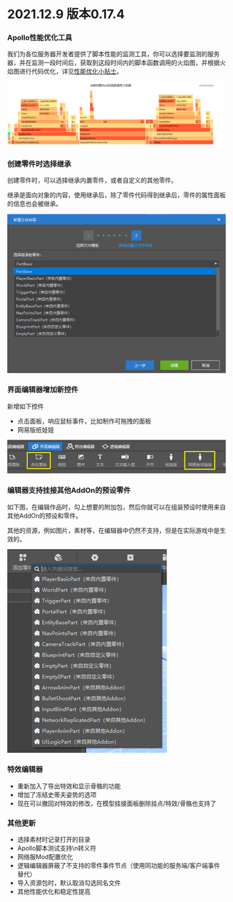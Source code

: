 # 2021.12.9 版本0.17.4

### Apollo性能优化工具

我们为各位服务器开发者提供了脚本性能的监测工具，你可以选择要监测的服务器，并在监测一段时间后，获取到这段时间内的脚本函数调用的火焰图，并根据火焰图进行代码优化，详见[性能优化小贴士](../../27-网络游戏/课程8：性能优化/第6节：性能优化小贴士.md)。

![image-20211208181043002](./images/image-20211208181043002.png)

### 创建零件时选择继承

创建零件时，可以选择继承内置零件，或者自定义的其他零件。

继承是面向对象的内容，使用继承后，除了零件代码得到继承后，零件的属性面板的信息也会被继承。

![image-20211208184148653](./images/image-20211208184148653.png)

### 界面编辑器增加新控件

新增如下控件

- 点击面板，响应鼠标事件，比如制作可拖拽的面板
- 网易版纸娃娃

![image-20211208192928037](./images/image-20211208192928037.png)

### 编辑器支持挂接其他AddOn的预设零件

如下图，在编辑作品时，勾上想要的附加包，然后你就可以在组装预设时使用来自其他AddOn的预设和零件。

其他的资源，例如图片，素材等，在编辑器中仍然不支持，但是在实际游戏中是生效的。

![image-20211208195841398](./images/image-20211208195841398.png)

### 特效编辑器

- 重新加入了导出特效和显示骨骼的功能
- 增加了冻结史蒂夫姿势的选项
- 现在可以撤回对特效的修改，在模型挂接面板删除挂点/特效/骨骼也支持了

### 其他更新

- 选择素材时记录打开的目录
- Apollo脚本测试支持\n转义符
- 网络服Mod配置优化
- 逻辑编辑器屏蔽了不支持的零件事件节点（使用同功能的服务端/客户端事件替代）
- 导入资源包时，默认取消勾选同名文件
- 其他性能优化和稳定性提高

